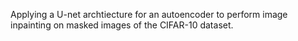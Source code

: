 Applying a U-net archtiecture for an autoencoder to perform image inpainting on masked images of the CIFAR-10 dataset.
